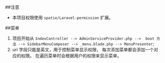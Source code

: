 ##注意
- 本项目权限使用 `spatie/Laravel-permission` 扩展。

##菜单
1. 项目开始从 
    `IndexController --> AdminServiceProvider.php --> 
     boot 方法 --> SidebarMenuComposer --> _menu.blade.php
     --> MenuPresenter`;
1.  uri 字段只能是英文，用于控制菜单显示权限，
    每次添加菜单都会添加一个对应的权限。
    在遍历菜单时会根据用户的权限来显示菜单。
